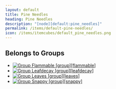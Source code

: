 ```yaml
---
layout: default
title: Pine Needles
heading: Pine Needles
description: "[node][default:pine_needles]"
permalink: /items/default-pine-needles/
icon: /items/itemcubes/default_pine_needles.png
---
```



## Belongs to Groups

<ul class="list-items">
    <li><a href="{{site.baseurl}}/items/group-flammable/"><img src="{{site.baseurl}}/assets/img/items/group.png" data-toggle="tooltip" title="Group Flammable [group][flammable]"></a></li>
    <li><a href="{{site.baseurl}}/items/group-leafdecay/"><img src="{{site.baseurl}}/assets/img/items/group.png" data-toggle="tooltip" title="Group Leafdecay [group][leafdecay]"></a></li>
    <li><a href="{{site.baseurl}}/items/group-leaves/"><img src="{{site.baseurl}}/assets/img/items/group.png" data-toggle="tooltip" title="Group Leaves [group][leaves]"></a></li>
    <li><a href="{{site.baseurl}}/items/group-snappy/"><img src="{{site.baseurl}}/assets/img/items/group.png" data-toggle="tooltip" title="Group Snappy [group][snappy]"></a></li>
</ul>
